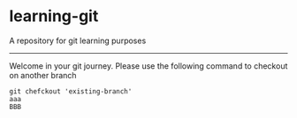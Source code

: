 # learning-git

A repository for git learning purposes

---

Welcome in your git journey.
Please use the following command to checkout on another branch

```
git chefckout 'existing-branch'
aaa
BBB
```
